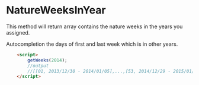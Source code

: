 NatureWeeksInYear
=================

This method will return array contains the nature weeks in the years you assigned.  

Autocompletion the days of first and last week which is in other years.

```html
	<script>
		getWeeks(2014);
		//output
		//[[01, 2013/12/30 - 2014/01/05],...,[53, 2014/12/29 - 2015/01/04]]
	</script>
```
